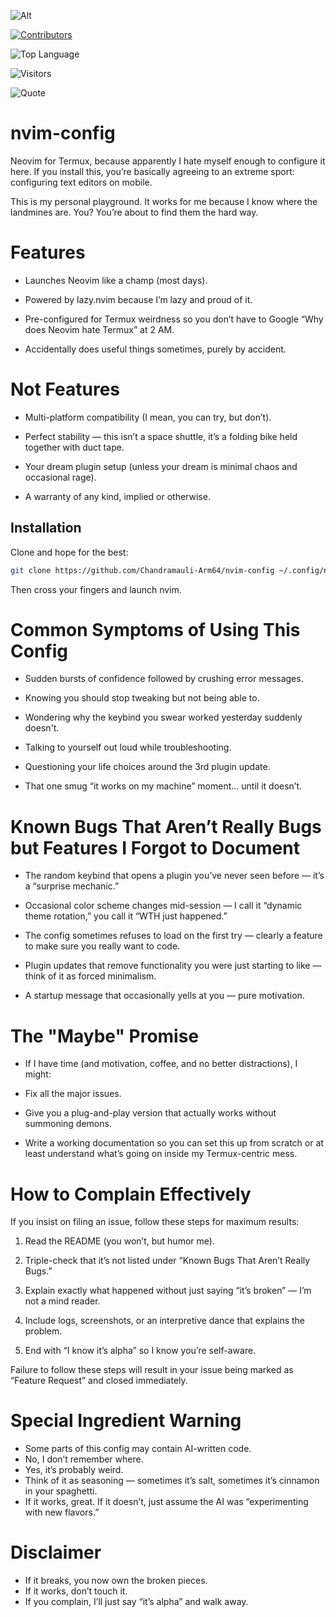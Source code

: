 ![Alt](https://repobeats.axiom.co/api/embed/9ff72f6cf7ac1734000ae26bfd8e23118b51aedb.svg "Repobeats analytics image")

[![Contributors](https://contrib.rocks/image?repo=Chandramauli-Arm64/nvim-config)](https://github.com/Chandramauli-Arm64/nvim-config/graphs/contributors)

![Top Language](https://img.shields.io/github/languages/top/Chandramauli-Arm64/nvim-config?color=1abc9c&style=for-the-badge&logo=lua)

![Visitors](https://vbr.nathanchung.dev/badge?page_id=Chandramauli-Arm64.nvim-config&logo=github&color=1abc9c&style=for-the-badge)

![Quote](https://quotes-github-readme.vercel.app/api?type=horizontal&theme=radical)

# nvim-config

Neovim for Termux, because apparently I hate myself enough to configure it here.
If you install this, you’re basically agreeing to an extreme sport: configuring text editors on mobile.

This is my personal playground. It works for me because I know where the landmines are.
You? You’re about to find them the hard way.

# Features

- Launches Neovim like a champ (most days).

- Powered by lazy.nvim because I’m lazy and proud of it.

- Pre-configured for Termux weirdness so you don’t have to Google “Why does Neovim hate Termux” at 2 AM.

- Accidentally does useful things sometimes, purely by accident.


# Not Features

- Multi-platform compatibility (I mean, you can try, but don’t).

- Perfect stability — this isn’t a space shuttle, it’s a folding bike held together with duct tape.

- Your dream plugin setup (unless your dream is minimal chaos and occasional rage).

- A warranty of any kind, implied or otherwise.


## Installation

Clone and hope for the best:

```bash
git clone https://github.com/Chandramauli-Arm64/nvim-config ~/.config/nvim
```

Then cross your fingers and launch nvim.

# Common Symptoms of Using This Config

- Sudden bursts of confidence followed by crushing error messages.

- Knowing you should stop tweaking but not being able to.

- Wondering why the keybind you swear worked yesterday suddenly doesn't.

- Talking to yourself out loud while troubleshooting.

- Questioning your life choices around the 3rd plugin update.

- That one smug “it works on my machine” moment… until it doesn’t.


# Known Bugs That Aren’t Really Bugs but Features I Forgot to Document

- The random keybind that opens a plugin you’ve never seen before — it’s a “surprise mechanic.”

- Occasional color scheme changes mid-session — I call it “dynamic theme rotation,” you call it “WTH just happened.”

- The config sometimes refuses to load on the first try — clearly a feature to make sure you really want to code.

- Plugin updates that remove functionality you were just starting to like — think of it as forced minimalism.

- A startup message that occasionally yells at you — pure motivation.


# The "Maybe" Promise

- If I have time (and motivation, coffee, and no better distractions), I might:

- Fix all the major issues.

- Give you a plug-and-play version that actually works without summoning demons.

- Write a working documentation so you can set this up from scratch or at least understand what’s going on inside my Termux-centric mess.


# How to Complain Effectively

If you insist on filing an issue, follow these steps for maximum results:

1. Read the README (you won’t, but humor me).


2. Triple-check that it’s not listed under “Known Bugs That Aren’t Really Bugs.”


3. Explain exactly what happened without just saying “it’s broken” — I’m not a mind reader.


4. Include logs, screenshots, or an interpretive dance that explains the problem.


5. End with “I know it’s alpha” so I know you’re self-aware.


Failure to follow these steps will result in your issue being marked as “Feature Request” and closed immediately.

# Special Ingredient Warning

- Some parts of this config may contain AI-written code.
- No, I don’t remember where.
- Yes, it’s probably weird.
- Think of it as seasoning — sometimes it’s salt, sometimes it’s cinnamon in your spaghetti.
- If it works, great. If it doesn’t, just assume the AI was “experimenting with new flavors.”

# Disclaimer

- If it breaks, you now own the broken pieces.
- If it works, don’t touch it.
- If you complain, I’ll just say “it’s alpha” and walk away.

